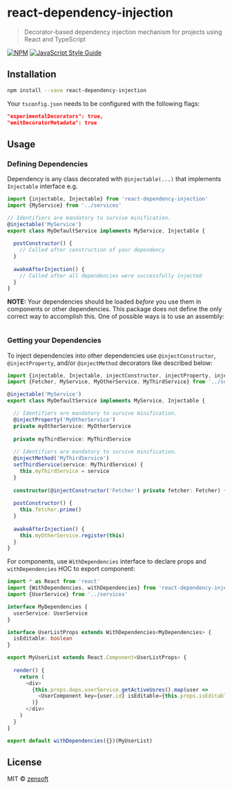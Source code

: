 # react-dependency-injection

> Decorator-based dependency injection mechanism for projects using React and TypeScript

[![NPM](https://img.shields.io/npm/v/react-dependency-injection.svg)](https://www.npmjs.com/package/react-dependency-injection) [![JavaScript Style Guide](https://img.shields.io/badge/code_style-standard-brightgreen.svg)](https://standardjs.com)

## Installation

```bash
npm install --save react-dependency-injection
```

Your `tsconfig.json` needs to be configured with the following flags:

```JSON
"experimentalDecorators": true,
"emitDecoratorMetadata": true
```

## Usage

### Defining Dependencies

Dependency is any class decorated with `@injectable(...)` that implements `Injectable` interface e.g.

```typescript
import {injectable, Injectable} from 'react-dependency-injection'
import {MyService} from '../services'

// Identifiers are mandatory to survive minification.
@injectable('MyService')
export class MyDefaultService implements MyService, Injectable {
  
  postConstructor() {
    // Called after construction of your dependency 
  }
  
  awakeAfterInjection() {
    // Called after all dependencies were successfully injected
  }
}
```

**NOTE:** Your dependencies should be loaded *before* you use them in components or other dependencies. This package does not define the only correct way to accomplish this. One of possible ways is to use an assembly:

```typescript

```

### Getting your Dependencies

To inject dependencies into other dependencies use `@injectConstructor`, `@injectProperty`, and/or `@injectMethod` decorators like described below:

```typescript
import {injectable, Injectable, injectConstructor, injectProperty, injectMethod} from 'react-dependency-injection'
import {Fetcher, MyService, MyOtherService, MyThirdService} from '../services'

@injectable('MyService')
export class MyDefaultService implements MyService, Injectable {

  // Identifiers are mandatory to survive minification.
  @injectProperty('MyOtherService')
  private myOtherService: MyOtherService
  
  private myThirdService: MyThirdService
  
  // Identifiers are mandatory to survive minification.
  @injectMethod('MyThirdService')
  setThirdService(service: MyThirdService) {
    this.myThirdService = service
  }
  
  constructor(@injectConstructor('Fetcher') private fetcher: Fetcher) {}
  
  postConstructor() {
    this.fetcher.prime()
  }
   
  awakeAfterInjection() {
    this.myOtherService.register(this)
  }
}
```

For components, use `WithDependencies` interface to declare props and `withDependencies` HOC to export component:

```typescript jsx
import * as React from 'react'
import {WithDependencies, withDependencies} from 'react-dependency-injection'
import {UserService} from '../services'

interface MyDependencies {
  userService: UserService
}

interface UserListProps extends WithDependencies<MyDependencies> {
  isEditable: boolean
}

export MyUserList extends React.Component<UserListProps> {
  
  render() {
    return (
      <div>
        {this.props.deps.userService.getActiveUsres().map(user =>
          <UserComponent key={user.id} isEditable={this.props.isEditable} user={user} /> 
        )}
      </div>
    )
  }
}

export default withDependencies({})(MyUserList)

```

## License

MIT © [zensoft](https://github.com/zensoft)
